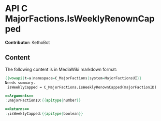 # API C MajorFactions.IsWeeklyRenownCapped

**Contributor:** KethoBot

## Content

The following content is in MediaWiki markdown format:

```mediawiki
{{wowapi|t=a|namespace=C_MajorFactions|system=MajorFactionsUI}}
Needs summary.
 isWeeklyCapped = C_MajorFactions.IsWeeklyRenownCapped(majorFactionID)

==Arguments==
:;majorFactionID:{{apitype|number}}

==Returns==
:;isWeeklyCapped:{{apitype|boolean}}
```